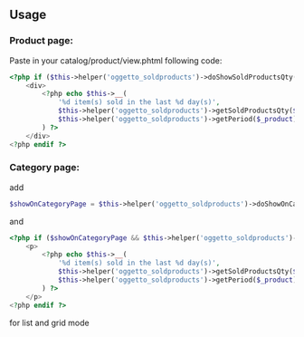 ## Usage

### Product page:

Paste in your catalog/product/view.phtml following code:

```php
<?php if ($this->helper('oggetto_soldproducts')->doShowSoldProductsQty($_product)): ?>
    <div>
        <?php echo $this->__(
            '%d item(s) sold in the last %d day(s)',
            $this->helper('oggetto_soldproducts')->getSoldProductsQty($_product),
            $this->helper('oggetto_soldproducts')->getPeriod($_product)
        ) ?>
    </div>
<?php endif ?>
```

### Category page:

add

```php
$showOnCategoryPage = $this->helper('oggetto_soldproducts')->doShowOnCategoryPage();
```

and

```php
<?php if ($showOnCategoryPage && $this->helper('oggetto_soldproducts')->doShowSoldProductsQty($_product, true)): ?>
    <p>
        <?php echo $this->__(
            '%d item(s) sold in the last %d day(s)',
            $this->helper('oggetto_soldproducts')->getSoldProductsQty($_product, true),
            $this->helper('oggetto_soldproducts')->getPeriod($_product)
        ) ?>
    </p>
<?php endif ?>
```
for list and grid mode

